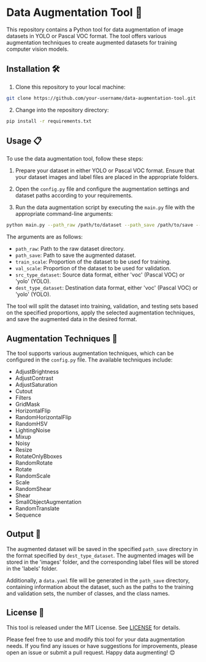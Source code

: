 # Data Augmentation Tool 🚀

This repository contains a Python tool for data augmentation of image datasets in YOLO or Pascal VOC format. The tool offers various augmentation techniques to create augmented datasets for training computer vision models.

## Installation 🛠️

1. Clone this repository to your local machine:
```bash
git clone https://github.com/your-username/data-augmentation-tool.git
```

2. Change into the repository directory:
```bash
pip install -r requirements.txt
```

## Usage 📋

To use the data augmentation tool, follow these steps:

1. Prepare your dataset in either YOLO or Pascal VOC format. Ensure that your dataset images and label files are placed in the appropriate folders.

2. Open the `config.py` file and configure the augmentation settings and dataset paths according to your requirements.

3. Run the data augmentation script by executing the `main.py` file with the appropriate command-line arguments:

```bash
python main.py --path_raw /path/to/dataset --path_save /path/to/save --train_scale 0.6 --val_scale 0.2 --src_type_dataset voc --dest_type_dataset yolo
```


The arguments are as follows:
- `path_raw`: Path to the raw dataset directory.
- `path_save`: Path to save the augmented dataset.
- `train_scale`: Proportion of the dataset to be used for training.
- `val_scale`: Proportion of the dataset to be used for validation.
- `src_type_dataset`: Source data format, either 'voc' (Pascal VOC) or 'yolo' (YOLO).
- `dest_type_dataset`: Destination data format, either 'voc' (Pascal VOC) or 'yolo' (YOLO).

The tool will split the dataset into training, validation, and testing sets based on the specified proportions, apply the selected augmentation techniques, and save the augmented data in the desired format.

## Augmentation Techniques 🌟

The tool supports various augmentation techniques, which can be configured in the `config.py` file. The available techniques include:
- AdjustBrightness
- AdjustContrast
- AdjustSaturation
- Cutout
- Filters
- GridMask
- HorizontalFlip
- RandomHorizontalFlip
- RandomHSV
- LightingNoise
- Mixup
- Noisy
- Resize
- RotateOnlyBboxes
- RandomRotate
- Rotate
- RandomScale
- Scale
- RandomShear
- Shear
- SmallObjectAugmentation
- RandomTranslate
- Sequence

## Output 📁

The augmented dataset will be saved in the specified `path_save` directory in the format specified by `dest_type_dataset`. The augmented images will be stored in the 'images' folder, and the corresponding label files will be stored in the 'labels' folder.

Additionally, a `data.yaml` file will be generated in the `path_save` directory, containing information about the dataset, such as the paths to the training and validation sets, the number of classes, and the class names.

## License 📜

This tool is released under the MIT License. See [LICENSE](LICENSE) for details.

Please feel free to use and modify this tool for your data augmentation needs. If you find any issues or have suggestions for improvements, please open an issue or submit a pull request. Happy data augmenting! 😊
